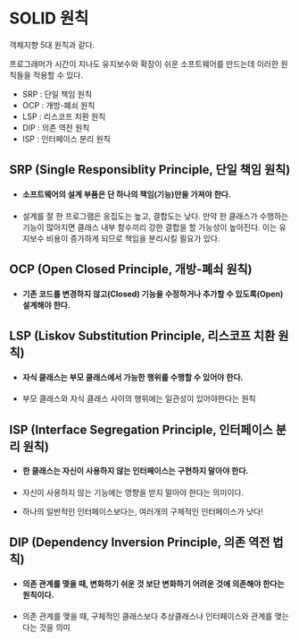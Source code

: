 # SOLID 원칙
  
  객체지향 5대 원칙과 같다.
  
  프로그래머가 시간이 지나도 유지보수와 확장이 쉬운 소프트웨어를 만드는데 이러한 원칙들을 적용할 수 있다.
  
  - SRP : 단일 책임 원칙
  - OCP : 개방-폐쇠 원칙
  - LSP : 리스코프 치환 원칙
  - DIP : 의존 역전 원칙
  - ISP : 인터페이스 분리 원칙
  
  
## SRP (Single Responsiblity Principle, 단일 책임 원칙)

 - #### 소프트웨어의 설계 부품은 단 하나의 책임(기능)만을 가져야 한다.
 
 - 설계를 잘 한 프로그램은 응집도는 높고, 결합도는 낮다. 만약 한 클래스가 수행하는 기능이 많아지면 클래스 내부 함수끼리 
  강한 결합을 할 가능성이 높아진다. 이는 유지보수 비용이 증가하게 되므로 책임을 분리시킬 필요가 있다.


## OCP (Open Closed Principle, 개방-폐쇠 원칙)
  
  - #### 기존 코드를 변경하지 않고(Closed) 기능을 수정하거나 추가할 수 있도록(Open) 설계해야 한다.


## LSP (Liskov Substitution Principle, 리스코프 치환 원칙)
  
  - #### 자식 클래스는 부모 클래스에서 가능한 행위를 수행할 수 있어야 한다.
  
  - 부모 클래스와 자식 클래스 사이의 행위에는 일관성이 있어야한다는 원칙
  
  
## ISP (Interface Segregation Principle, 인터페이스 분리 원칙) 
  
  - #### 한 클래스는 자신이 사용하지 않는 인터페이스는 구현하지 말아야 한다.
  
  - 자신이 사용하지 않는 기능에는 영향을 받지 말아야 한다는 의미이다.
  
  - 하나의 일반적인 인터페이스보다는, 여러개의 구체적인 인터페이스가 낫다!
  
  
## DIP (Dependency Inversion Principle, 의존 역전 법칙)
  
  - #### 의존 관계를 맺을 때, 변화하기 쉬운 것 보단 변화하기 어려운 것에 의존해야 한다는 원칙이다.
  
  - 의존 관계를 맺을 때, 구체적인 클래스보다 추상클래스나 인터페이스와 관계를 맺는다는 것을 의미
  
  
